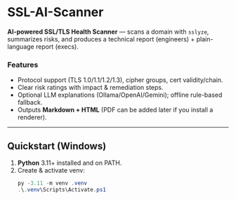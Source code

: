 # SSL-AI-Scanner

**AI-powered SSL/TLS Health Scanner** — scans a domain with `sslyze`, summarizes risks, and produces a technical report (engineers) + plain-language report (execs).

### Features
- Protocol support (TLS 1.0/1.1/1.2/1.3), cipher groups, cert validity/chain.
- Clear risk ratings with impact & remediation steps.
- Optional LLM explanations (Ollama/OpenAI/Gemini); offline rule-based fallback.
- Outputs **Markdown + HTML** (PDF can be added later if you install a renderer).

---

## Quickstart (Windows)

1. **Python** 3.11+ installed and on PATH.
2. Create & activate venv:
   ```powershell
   py -3.11 -m venv .venv
   .\.venv\Scripts\Activate.ps1